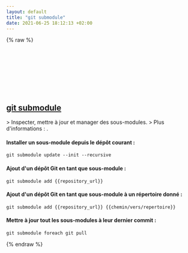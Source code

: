 ```yaml
---
layout: default
title: "git submodule"
date: 2021-06-25 18:12:13 +02:00
---
```

{% raw %}
<h2 id="git-submodule">
  <a href="/fr/common/git-submodule.html">git submodule</a> <a href="#git-submodule"><svg class="icon">
    <use href="/assets/images/unicode_sprite.svg#link" />
  </svg></a>
</h2>
> Inspecter, mettre à jour et manager des sous-modules.
> Plus d'informations : <https://git-scm.com/docs/git-submodule>.

#### Installer un sous-module depuis le dépôt courant :
```shell
git submodule update --init --recursive
```
#### Ajout d'un dépôt Git en tant que sous-module :
```shell
git submodule add {{repository_url}}
```
#### Ajout d'un dépôt Git en tant que sous-module à un répertoire donné :
```shell
git submodule add {{repository_url}} {{chemin/vers/repertoire}}
```
#### Mettre à jour tout les sous-modules à leur dernier commit :
```shell
git submodule foreach git pull
```
{% endraw %}